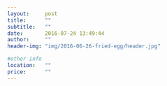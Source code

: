 ```yaml
---
layout:     post
title:      ""
subtitle:   ""
date:       2016-07-24 13:49:44
author:     ""
header-img: "img/2016-06-26-fried-egg/header.jpg"

#other info
location:   ""
price:      ""
---
```

